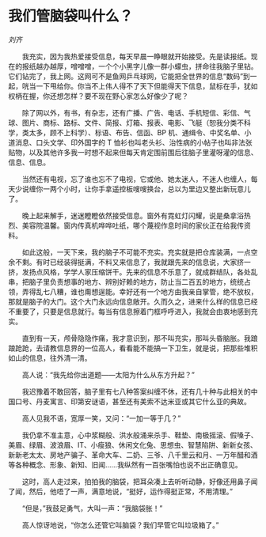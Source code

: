 # 我们管脑袋叫什么？

*刘齐*

　　我充实，因为我热爱接受信息，每天早晨一睁眼就开始接受。先是读报纸。现在的报纸越办越厚，噌噌噌，一个个小黑字儿像一群小蠓虫，拼命往我脑子里钻。它们钻完了，我上网。这网可不是鱼网乒乓球网，它能把全世界的信息“数码”到一起，咣当一下甩给你。你当不上伟人得不了天下但能得天下信息，鼠标在手，犹如权柄在握，你还想怎样？要不现在野心家怎么好像少了呢？

　　除了网以外，有书，有杂志，还有广播、广告、电话、手机短信、彩信、气球、图片、商标、路标、文件、简报、灯箱、报表、电影、飞艇（恕我分类不科学，类太多，顾不上科学）、标语、布告、信函、BP 机、通缉令、中奖名单、小道消息、口头文学、印外国字的 T 恤衫也叫老头衫、治性病的小帖子也叫非法张贴物，以及其他许多我一时想不起来但每天肯定围前围后往脑子里灌呀灌的信息、信息、信息。

　　当然还有电视，忘了谁也忘不了电视，它或他、她太迷人，不迷人也缠人，每天少说缠你一两个小时，让你手拿遥控板嗖嗖换台，总以为里边又整出新玩意儿了。

　　晚上起来解手，迷迷瞪瞪依然接受信息。窗外有霓虹灯闪耀，说是桑拿浴热烈、美容院温馨。窗内传真机哗哗吐纸，哪个蔑视作息时间的家伙正在给我传资料。

　　如此这般，一天下来，我的脑子不可能不充实。充实就是把仓库装满，一点空余不剩。有时已经装得挺满，不料又来信息了，我就跟先来的信息说，大家挤一挤，发扬点风格，学学人家压缩饼干。先来的信息不乐意了，就成群结队，各处乱串，把脑子里负责想事的地方、辨别好赖的地方，防止当二百五的地方，统统占领，弄得乱七八糟，谁也甭想逞能。幸好还有一个地方由我亲自掌管，绝不放权，那就是脑子的大门。这个大门永远向信息敞开。久而久之，进来什么样的信息已经不重要了，只要是信息就行。每当有信息擦着门框呼呼进入，我就会由衷地感到充实。

　　直到有一天，颅骨隐隐作痛，我才意识到，那不叫充实，那叫头昏脑胀。我踉踉跄跄，去请教信息界的一位高人，看看能不能搞一下卫生，就是说，把那些堆积如山的信息，往外清一清。

　　高人说：“我先给你出道题——太阳为什么从东方升起？”

　　我迟豫着不敢回答，脑子里有七八种答案纠缠不休，还有几十种与此相关的中国口号、丹麦寓言、印第安谜语，甚至还有美索不达米亚或其它什么亚的典故。

　　高人见我不语，宽厚一笑，又问：“一加一等于几？”

　　我仍拿不准主意，心中浆糊般、洪水般涌来杀手、鞋垫、南极摇滚、假嗓子、美眉、绿眉、波浪眉、IT、小瘦狼、休闲文化兔、思想虫、智慧陷阱、新新女孩、新新老太太、房地产骗子、革命大车、二奶、三爷、八千里云和月、一万年醋和酒等各种概念、形象、新知、旧闻……我纵然有一百张嘴怕也说不出正确意见。

　　这时，高人走过来，拍拍我的脑袋，把耳朵凑上去听听动静，好像还用鼻子闻了闻，然后，他唔了一声，满意地说，“挺好，运作得挺正常，不用清理。”

　　“但是，”我鼓足勇气，大叫一声：“我脑袋胀！”

　　高人惊讶地说，“你怎么还管它叫脑袋？我们早管它叫垃圾箱了。”